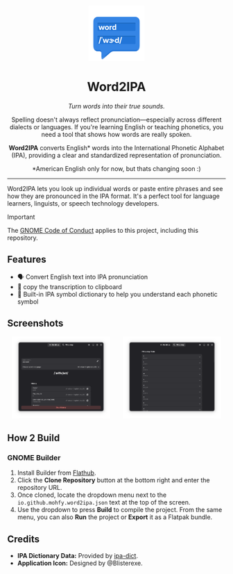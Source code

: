 <p align="center">
  <img src="data/icons/hicolor/scalable/apps/io.github.mohfy.word2ipa.svg" alt="Word2IPA Logo" height="128">
</p>

<h1 align="center">Word2IPA</h1>
<p align="center"><em>Turn words into their true sounds.</em></p>

<p align="center">
  Spelling doesn't always reflect pronunciation—especially across different dialects or languages.
  If you're learning English or teaching phonetics, you need a tool that shows how words are really spoken.
</p>

<p align="center">
  <strong>Word2IPA</strong> converts English* words into the International Phonetic Alphabet (IPA),
  providing a clear and standardized representation of pronunciation.
</p>

<p align="center">
  *American English only for now, but thats changing soon :)
</p>



---


Word2IPA lets you look up individual words or paste entire phrases and see how they are pronounced in the IPA format. It's a perfect tool for language learners, linguists, or speech technology developers.

> [!IMPORTANT]
> The [GNOME Code of Conduct](https://conduct.gnome.org) applies to this project, including this repository.

## Features

- 🗣 Convert English text into IPA pronunciation
- 💾 copy the transcription to clipboard
- 📙 Built-in IPA symbol dictionary to help you understand each phonetic symbol

## Screenshots
<p align="center">
  <img src="screenshots/transcriber.png" alt="Main Page" style="width:45%; margin-right: 5%;">
  <img src="screenshots/ipa-lookup.png" alt="Alphabit dictionary" style="width:45%;">
</p>

## How 2 Build
### GNOME Builder
1. Install Builder from [Flathub](https://flathub.org/apps/org.gnome.Builder).
2. Click the **Clone Repository** button at the bottom right and enter the repository URL.
3. Once cloned, locate the dropdown menu next to the `io.github.mohfy.word2ipa.json` text at the top of the screen.
4. Use the dropdown to press **Build** to compile the project. From the same menu, you can also **Run** the project or **Export** it as a Flatpak bundle.

## Credits
* **IPA Dictionary Data:** Provided by [ipa-dict](https://github.com/open-dict-data/ipa-dict).
* **Application Icon:** Designed by @Blisterexe.



